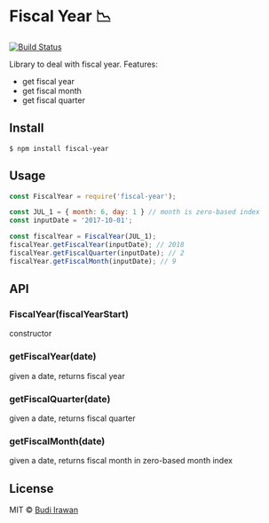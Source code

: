 # Fiscal Year 📉
[![Build Status](https://travis-ci.org/deerawan/fiscal-year.svg?branch=master)](https://travis-ci.org/deerawan/fiscal-year)

Library to deal with fiscal year.
Features:
- get fiscal year
- get fiscal month
- get fiscal quarter

## Install
```
$ npm install fiscal-year
```

## Usage

```js
const FiscalYear = require('fiscal-year');

const JUL_1 = { month: 6, day: 1 } // month is zero-based index
const inputDate = '2017-10-01';

const fiscalYear = FiscalYear(JUL_1);
fiscalYear.getFiscalYear(inputDate); // 2018
fiscalYear.getFiscalQuarter(inputDate); // 2
fiscalYear.getFiscalMonth(inputDate); // 9
```

## API

### FiscalYear(fiscalYearStart)
constructor

### getFiscalYear(date)
given a date, returns fiscal year

### getFiscalQuarter(date)
given a date, returns fiscal quarter

### getFiscalMonth(date)
given a date, returns fiscal month in zero-based month index

## License
MIT © [Budi Irawan](https://budiirawan.com)
